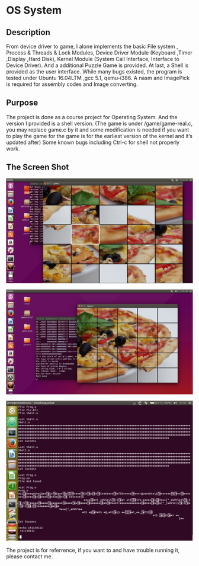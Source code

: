 # OS System

## Description

From device driver to game, I alone implements the basic File system , Process & Threads & Lock Modules, Device Driver Module (Keyboard ,Timer ,Display ,Hard Disk), Kernel Module (System Call Interface, Interface to Device Driver). And a additional Puzzle Game is provided. At last, a Shell is provided as the user interface. While many bugs existed, the program is tested under Ubuntu 16.04LTM ,gcc 5.1, qemu-i386. A nasm and ImagePick is required for assembly codes and Image converting.

## Purpose

The project is done as a course project for Operating System. And the version I provided is a shell version.
(The game is under /game/game-real.c, you may replace game.c by it and some modification is needed if you want to play the game for the game is for the earliest version of the kernel and it’s updated after)
Some known bugs including Ctrl-c for shell not properly work.

## The Screen Shot

![image](https://github.com/Jerry-2017/Jerry-s-Operating-System/raw/master/images/1.png)

![image](https://github.com/Jerry-2017/Jerry-s-Operating-System/raw/master/images/2.png)

![image](https://github.com/Jerry-2017/Jerry-s-Operating-System/raw/master/images/catecho.png)


The project is for referrence, if you want to and have trouble running it, please contact me.

